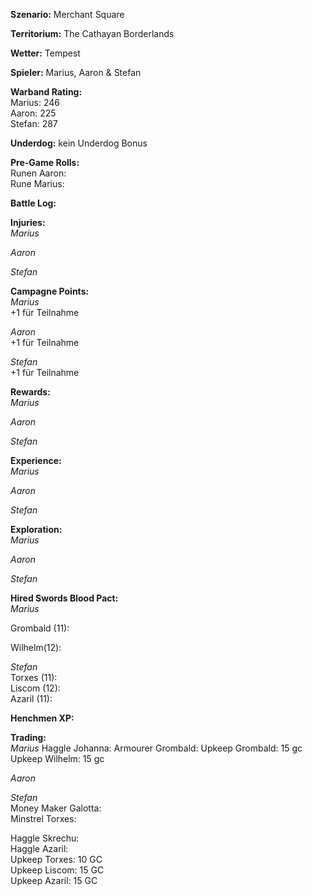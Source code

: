 **Szenario:** Merchant Square  

**Territorium:** The Cathayan Borderlands  

**Wetter:**  Tempest  

**Spieler:** Marius, Aaron & Stefan

**Warband Rating:**  
Marius: 246  
Aaron: 225  
Stefan: 287       

**Underdog:** kein Underdog Bonus   

**Pre-Game Rolls:**  
Runen Aaron:  
Rune Marius:  

**Battle Log:**  

**Injuries:**  
*Marius*  

*Aaron*  

*Stefan*  

**Campagne Points:**  
*Marius*  
+1 für Teilnahme  

*Aaron*  
+1 für Teilnahme  

*Stefan*  
+1 für Teilnahme  

**Rewards:**  
*Marius*   

*Aaron*   

*Stefan*   

**Experience:**  
*Marius*   

*Aaron*   

*Stefan*   

**Exploration:**  
*Marius* 

*Aaron*  

*Stefan*  

**Hired Swords Blood Pact:**  
*Marius*  

Grombald (11):  

Wilhelm(12):  

*Stefan*  
Torxes (11):  
Liscom (12):  
Azaril (11):  

**Henchmen XP:**  

**Trading:**  
*Marius*
Haggle Johanna:
Armourer Grombald: 
Upkeep Grombald: 15 gc
Upkeep Wilhelm: 15 gc 


*Aaron*  

*Stefan*   
Money Maker Galotta:  
Minstrel Torxes:   

Haggle Skrechu:   
Haggle Azaril:   
Upkeep Torxes: 10 GC  
Upkeep Liscom: 15 GC  
Upkeep Azaril: 15 GC  
